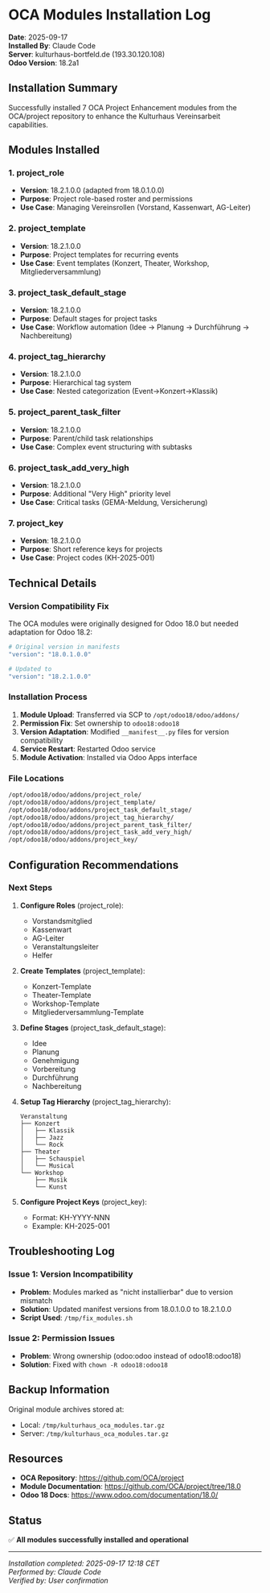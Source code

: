 # OCA Modules Installation Log

**Date**: 2025-09-17  
**Installed By**: Claude Code  
**Server**: kulturhaus-bortfeld.de (193.30.120.108)  
**Odoo Version**: 18.2a1  

## Installation Summary

Successfully installed 7 OCA Project Enhancement modules from the OCA/project repository to enhance the Kulturhaus Vereinsarbeit capabilities.

## Modules Installed

### 1. project_role
- **Version**: 18.2.1.0.0 (adapted from 18.0.1.0.0)
- **Purpose**: Project role-based roster and permissions
- **Use Case**: Managing Vereinsrollen (Vorstand, Kassenwart, AG-Leiter)

### 2. project_template
- **Version**: 18.2.1.0.0
- **Purpose**: Project templates for recurring events
- **Use Case**: Event templates (Konzert, Theater, Workshop, Mitgliederversammlung)

### 3. project_task_default_stage
- **Version**: 18.2.1.0.0
- **Purpose**: Default stages for project tasks
- **Use Case**: Workflow automation (Idee → Planung → Durchführung → Nachbereitung)

### 4. project_tag_hierarchy  
- **Version**: 18.2.1.0.0
- **Purpose**: Hierarchical tag system
- **Use Case**: Nested categorization (Event→Konzert→Klassik)

### 5. project_parent_task_filter
- **Version**: 18.2.1.0.0
- **Purpose**: Parent/child task relationships
- **Use Case**: Complex event structuring with subtasks

### 6. project_task_add_very_high
- **Version**: 18.2.1.0.0
- **Purpose**: Additional "Very High" priority level
- **Use Case**: Critical tasks (GEMA-Meldung, Versicherung)

### 7. project_key
- **Version**: 18.2.1.0.0
- **Purpose**: Short reference keys for projects
- **Use Case**: Project codes (KH-2025-001)

## Technical Details

### Version Compatibility Fix

The OCA modules were originally designed for Odoo 18.0 but needed adaptation for Odoo 18.2:

```bash
# Original version in manifests
"version": "18.0.1.0.0"

# Updated to
"version": "18.2.1.0.0"
```

### Installation Process

1. **Module Upload**: Transferred via SCP to `/opt/odoo18/odoo/addons/`
2. **Permission Fix**: Set ownership to `odoo18:odoo18`
3. **Version Adaptation**: Modified `__manifest__.py` files for version compatibility
4. **Service Restart**: Restarted Odoo service
5. **Module Activation**: Installed via Odoo Apps interface

### File Locations

```bash
/opt/odoo18/odoo/addons/project_role/
/opt/odoo18/odoo/addons/project_template/
/opt/odoo18/odoo/addons/project_task_default_stage/
/opt/odoo18/odoo/addons/project_tag_hierarchy/
/opt/odoo18/odoo/addons/project_parent_task_filter/
/opt/odoo18/odoo/addons/project_task_add_very_high/
/opt/odoo18/odoo/addons/project_key/
```

## Configuration Recommendations

### Next Steps

1. **Configure Roles** (project_role):
   - Vorstandsmitglied
   - Kassenwart
   - AG-Leiter
   - Veranstaltungsleiter
   - Helfer

2. **Create Templates** (project_template):
   - Konzert-Template
   - Theater-Template  
   - Workshop-Template
   - Mitgliederversammlung-Template

3. **Define Stages** (project_task_default_stage):
   - Idee
   - Planung
   - Genehmigung
   - Vorbereitung
   - Durchführung
   - Nachbereitung

4. **Setup Tag Hierarchy** (project_tag_hierarchy):
   ```
   Veranstaltung
   ├── Konzert
   │   ├── Klassik
   │   ├── Jazz
   │   └── Rock
   ├── Theater
   │   ├── Schauspiel
   │   └── Musical
   └── Workshop
       ├── Musik
       └── Kunst
   ```

5. **Configure Project Keys** (project_key):
   - Format: KH-YYYY-NNN
   - Example: KH-2025-001

## Troubleshooting Log

### Issue 1: Version Incompatibility
- **Problem**: Modules marked as "nicht installierbar" due to version mismatch
- **Solution**: Updated manifest versions from 18.0.1.0.0 to 18.2.1.0.0
- **Script Used**: `/tmp/fix_modules.sh`

### Issue 2: Permission Issues
- **Problem**: Wrong ownership (odoo:odoo instead of odoo18:odoo18)
- **Solution**: Fixed with `chown -R odoo18:odoo18`

## Backup Information

Original module archives stored at:
- Local: `/tmp/kulturhaus_oca_modules.tar.gz`
- Server: `/tmp/kulturhaus_oca_modules.tar.gz`

## Resources

- **OCA Repository**: https://github.com/OCA/project
- **Module Documentation**: https://github.com/OCA/project/tree/18.0
- **Odoo 18 Docs**: https://www.odoo.com/documentation/18.0/

## Status

✅ **All modules successfully installed and operational**

---

*Installation completed: 2025-09-17 12:18 CET*  
*Performed by: Claude Code*  
*Verified by: User confirmation*